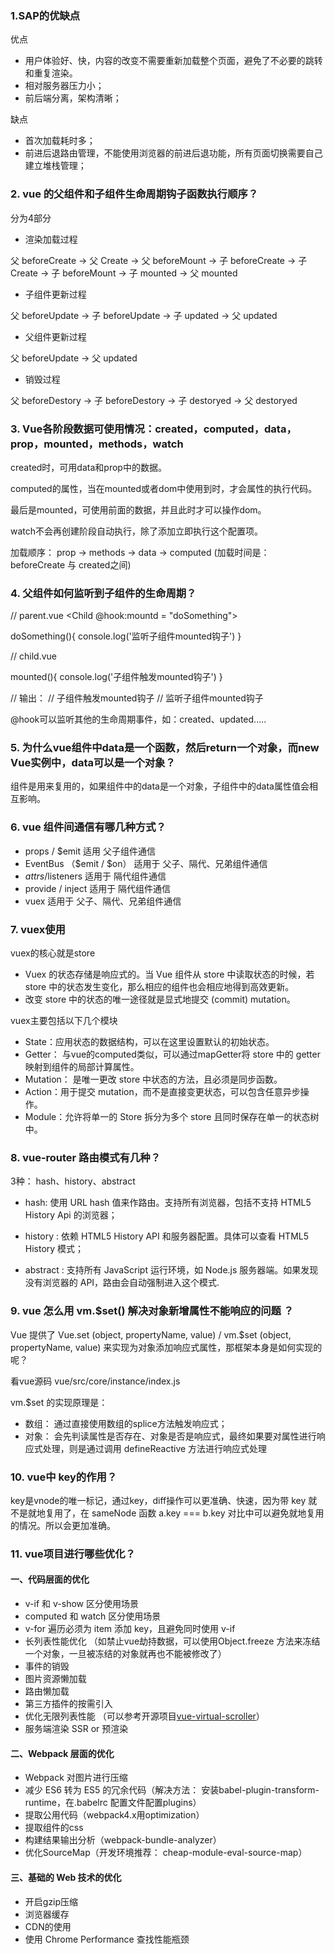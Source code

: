 ### 1.SAP的优缺点

优点

- 用户体验好、快，内容的改变不需要重新加载整个页面，避免了不必要的跳转和重复渲染。
- 相对服务器压力小；
- 前后端分离，架构清晰；

缺点

- 首次加载耗时多；
- 前进后退路由管理，不能使用浏览器的前进后退功能，所有页面切换需要自己建立堆栈管理；

### 2. vue 的父组件和子组件生命周期钩子函数执行顺序？

分为4部分

* 渲染加载过程

父 beforeCreate -> 父 Create ->  父 beforeMount -> 子 beforeCreate -> 子 Create ->  子 beforeMount -> 子 mounted -> 父 mounted

* 子组件更新过程

父 beforeUpdate -> 子 beforeUpdate -> 子 updated -> 父 updated

* 父组件更新过程

父 beforeUpdate -> 父 updated

* 销毁过程

父 beforeDestory -> 子 beforeDestory -> 子 destoryed -> 父 destoryed


### 3. Vue各阶段数据可使用情况：created，computed，data，prop，mounted，methods，watch

created时，可用data和prop中的数据。

computed的属性，当在mounted或者dom中使用到时，才会属性的执行代码。

最后是mounted，可使用前面的数据，并且此时才可以操作dom。

watch不会再创建阶段自动执行，除了添加立即执行这个配置项。

加载顺序： prop -> methods -> data -> computed (加载时间是： beforeCreate 与 created之间)

### 4. 父组件如何监听到子组件的生命周期？

  // parent.vue
  <Child @hook:mountd = "doSomething"></Child>

  doSomething(){
    console.log('监听子组件mounted钩子')
  }

  // child.vue

  mounted(){
    console.log('子组件触发mounted钩子')
  }

  // 输出：
  // 子组件触发mounted钩子
  // 监听子组件mounted钩子

  @hook可以监听其他的生命周期事件，如：created、updated.....

### 5. 为什么vue组件中data是一个函数，然后return一个对象，而new Vue实例中，data可以是一个对象？

组件是用来复用的，如果组件中的data是一个对象，子组件中的data属性值会相互影响。

### 6. vue 组件间通信有哪几种方式？

* props / $emit 适用 父子组件通信
* EventBus （$emit / $on） 适用于 父子、隔代、兄弟组件通信
* $attrs/$listeners 适用于 隔代组件通信
* provide / inject 适用于 隔代组件通信
* vuex 适用于 父子、隔代、兄弟组件通信


### 7. vuex使用

vuex的核心就是store

- Vuex 的状态存储是响应式的。当 Vue 组件从 store 中读取状态的时候，若 store 中的状态发生变化，那么相应的组件也会相应地得到高效更新。
- 改变 store 中的状态的唯一途径就是显式地提交 (commit) mutation。

vuex主要包括以下几个模块

* State：应用状态的数据结构，可以在这里设置默认的初始状态。
* Getter： 与vue的computed类似，可以通过mapGetter将 store 中的 getter 映射到组件的局部计算属性。
* Mutation： 是唯一更改 store 中状态的方法，且必须是同步函数。
* Action：用于提交 mutation，而不是直接变更状态，可以包含任意异步操作。
* Module：允许将单一的 Store 拆分为多个 store 且同时保存在单一的状态树中。

### 8. vue-router 路由模式有几种？

3种： hash、history、abstract

* hash:  使用 URL hash 值来作路由。支持所有浏览器，包括不支持 HTML5 History Api 的浏览器；

* history :  依赖 HTML5 History API 和服务器配置。具体可以查看 HTML5 History 模式；

* abstract :  支持所有 JavaScript 运行环境，如 Node.js 服务器端。如果发现没有浏览器的 API，路由会自动强制进入这个模式.

### 9. vue 怎么用 vm.$set() 解决对象新增属性不能响应的问题 ？

Vue 提供了 Vue.set (object, propertyName, value) / vm.$set (object, propertyName, value) 来实现为对象添加响应式属性，那框架本身是如何实现的呢？

看vue源码 vue/src/core/instance/index.js

vm.$set 的实现原理是：

* 数组： 通过直接使用数组的splice方法触发响应式；
* 对象： 会先判读属性是否存在、对象是否是响应式，最终如果要对属性进行响应式处理，则是通过调用 defineReactive 方法进行响应式处理

### 10. vue中 key的作用？

key是vnode的唯一标记，通过key，diff操作可以更准确、快速，因为带 key 就不是就地复用了，在 sameNode 函数 a.key === b.key 对比中可以避免就地复用的情况。所以会更加准确。

### 11. vue项目进行哪些优化？

#### 一、代码层面的优化

* v-if 和 v-show 区分使用场景
* computed 和 watch  区分使用场景
* v-for 遍历必须为 item 添加 key，且避免同时使用 v-if
* 长列表性能优化 （如禁止vue劫持数据，可以使用Object.freeze 方法来冻结一个对象，一旦被冻结的对象就再也不能被修改了）
* 事件的销毁
* 图片资源懒加载
* 路由懒加载
* 第三方插件的按需引入
* 优化无限列表性能 （可以参考开源项目[vue-virtual-scroller](https://github.com/Akryum/vue-virtual-scroller)）
* 服务端渲染 SSR or 预渲染

#### 二、Webpack 层面的优化

* Webpack 对图片进行压缩
* 减少 ES6 转为 ES5 的冗余代码（解决方法： 安装babel-plugin-transform-runtime，在.babelrc 配置文件配置plugins）
* 提取公用代码（webpack4.x用optimization）
* 提取组件的css
* 构建结果输出分析（webpack-bundle-analyzer）
* 优化SourceMap（开发环境推荐： cheap-module-eval-source-map）

#### 三、基础的 Web 技术的优化

* 开启gzip压缩
* 浏览器缓存
* CDN的使用
* 使用 Chrome Performance 查找性能瓶颈